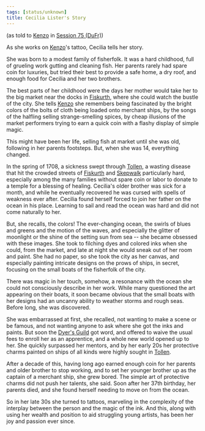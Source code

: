 ```yaml
---
tags: [status/unknown]
title: Cecilia Lister's Story
---
```

(as told to [Kenzo](<../../../people/pcs/dunmar-fellowship/kenzo.md>) in [Session 75 (DuFr)](<../session-notes/session-75-dufr.md>))

As she works on [Kenzo](<../../../people/pcs/dunmar-fellowship/kenzo.md>)'s tattoo, Cecilia tells her story. 

She was born to a modest family of fisherfolk. It was a hard childhood, full of grueling work gutting and cleaning fish. Her parents rarely had spare coin for luxuries, but tried their best to provide a safe home, a dry roof, and enough food for Cecilia and her two brothers. 

The best parts of her childhood were the days her mother would take her to the big market near the docks in [Fiskurth](<../../../gazetteer/western-green-sea/tollen/fiskurth.md>), where she could watch the bustle of the city. She tells [Kenzo](<../../../people/pcs/dunmar-fellowship/kenzo.md>) she remembers being fascinated by the bright colors of the bolts of cloth being loaded onto merchant ships, by the songs of the halfling selling strange-smelling spices, by cheap illusions of the market performers trying to earn a quick coin with a flashy display of simple magic. 

This might have been her life, selling fish at market until she was old, following in her parents footsteps. But, when she was 14, everything changed. 

In the spring of 1708, a sickness swept through [Tollen](<../../../gazetteer/western-green-sea/tollen/tollen.md>), a wasting disease that hit the crowded streets of [Fiskurth](<../../../gazetteer/western-green-sea/tollen/fiskurth.md>) and [Skepwalk](<../../../gazetteer/western-green-sea/tollen/skepwalk.md>) particularly hard, especially among the many families without spare coin or labor to donate to a temple for a blessing of healing. Cecilia's older brother was sick for a month, and while he eventually recovered he was cursed with spells of weakness ever after. Cecilia found herself forced to join her father on the ocean in his place. Learning to sail and read the ocean was hard and did not come naturally to her. 

But, she recalls, the colors! The ever-changing ocean, the swirls of blues and greens and the motion of the waves, and especially the glitter of moonlight or the shine of the setting sun from sea -- she became obsessed with these images. She took to filching dyes and colored inks when she could, from the market, and late at night she would sneak out of her room and paint. She had no paper, so she took the city as her canvas, and especially painting intricate designs on the prows of ships, in secret, focusing on the small boats of the fisherfolk of the city. 

There was magic in her touch, somehow, a resonance with the ocean she could not consciously describe in her work. While many questioned the art appearing on their boats, it soon became obvious that the small boats with her designs had an uncanny ability to weather storms and rough seas. Before long, she was discovered. 

She was embarrassed at first, she recalled, not wanting to make a scene or be famous, and not wanting anyone to ask where she got the inks and paints. But soon the [Dyer's Guild](<../../../groups/tollen-guilds/dyer-s-guild.md>) got word, and offered to waive the usual fees to enroll her as an apprentice, and a whole new world opened up to her. She quickly surpassed her mentors, and by her early 20s her protective charms painted on ships of all kinds were highly sought in [Tollen](<../../../gazetteer/western-green-sea/tollen/tollen.md>).

After a decade of this, having long ago earned enough coin for her parents and older brother to stop working, and to set her younger brother up as the captain of a merchant ship, she grew bored. The simple art of protective charms did not push her talents, she said.  Soon after her 37th birthday, her parents died, and she found herself needing to move on from the ocean.

So in her late 30s she turned to tattoos, marveling in the complexity of the interplay between the person and the magic of the ink. And this, along with using her wealth and position to aid struggling young artists, has been her joy and passion ever since. 